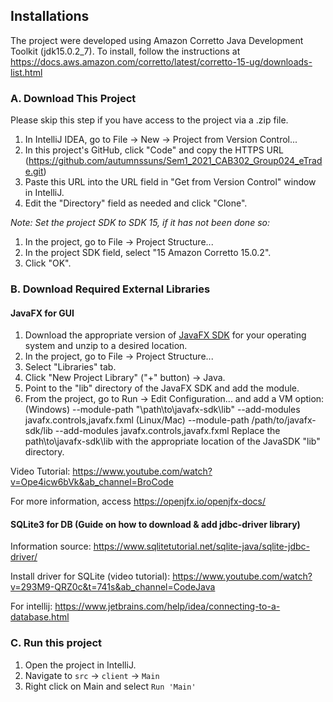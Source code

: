 ## Installations
The project were developed using Amazon Corretto Java Development Toolkit (jdk15.0.2_7). To install, follow the instructions at https://docs.aws.amazon.com/corretto/latest/corretto-15-ug/downloads-list.html
### A. Download This Project
Please skip this step if you have access to the project via a .zip file.

1. In IntelliJ IDEA, go to File -> New -> Project from Version Control...
2. In this project's GitHub, click "Code" and copy the HTTPS URL (https://github.com/autumnssuns/Sem1_2021_CAB302_Group024_eTrade.git)
3. Paste this URL into the URL field in "Get from Version Control" window in IntelliJ.
4. Edit the "Directory" field as needed and click "Clone".

_Note: Set the project SDK to SDK 15, if it has not been done so:_
1. In the project, go to File -> Project Structure...
2. In the project SDK field, select "15 Amazon Corretto 15.0.2".
3. Click "OK".
### B. Download Required External Libraries
#### JavaFX for GUI
1. Download the appropriate version of [JavaFX SDK](https://gluonhq.com/products/javafx/) for your operating system and unzip to a desired location.
2. In the project, go to File -> Project Structure...
3. Select "Libraries" tab.
4. Click "New Project Library" ("+" button) -> Java.
5. Point to the "lib" directory of the JavaFX SDK and add the module.
6. From the project, go to Run -> Edit Configuration... and add a VM option:
(Windows) --module-path "\path\to\javafx-sdk\lib" --add-modules javafx.controls,javafx.fxml
(Linux/Mac) --module-path /path/to/javafx-sdk/lib --add-modules javafx.controls,javafx.fxml
Replace the path\to\javafx-sdk\lib with the appropriate location of the JavaSDK "lib" directory.

Video Tutorial: https://www.youtube.com/watch?v=Ope4icw6bVk&ab_channel=BroCode

For more information, access https://openjfx.io/openjfx-docs/
 
#### SQLite3 for DB (Guide on how to download & add jdbc-driver library)

Information source: https://www.sqlitetutorial.net/sqlite-java/sqlite-jdbc-driver/

Install driver for SQLite (video tutorial): https://www.youtube.com/watch?v=293M9-QRZ0c&t=741s&ab_channel=CodeJava

For intellij: https://www.jetbrains.com/help/idea/connecting-to-a-database.html

### C. Run this project
1. Open the project in IntelliJ.
2. Navigate to `src` -> `client` -> `Main`
3. Right click on Main and select `Run 'Main'`
